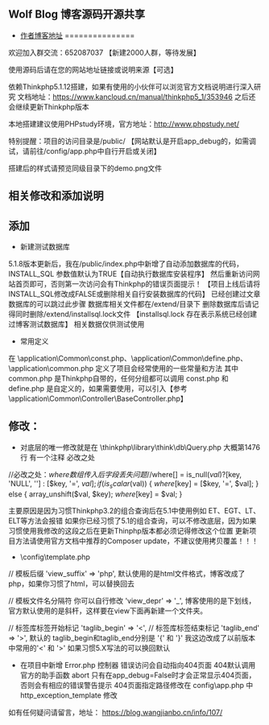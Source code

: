 ## Wolf Blog 博客源码开源共享

+ [作者博客地址](https://blog.wangjianbo.cn) 
===============

欢迎加入群交流：652087037   【新建2000人群，等待发展】

使用源码后请在您的网站地址链接或说明来源【可选】

依赖Thinkphp5.1.12搭建，如果有使用的小伙伴可以浏览官方文档说明进行深入研究
文档地址：https://www.kancloud.cn/manual/thinkphp5_1/353946
之后还会继续更新Thinkphp版本

本地搭建建议使用PHPstudy环境，官方地址：http://www.phpstudy.net/

特别提醒：项目的访问目录是/public/
【网站默认是开启app_debug的，如需调试，请前往/config/app.php中自行开启或关闭】

搭建后的样式请预览同级目录下的demo.png文件

## 相关修改和添加说明

## 添加

 + 新建测试数据库
 
5.1.8版本更新后，我在/public/index.php中新增了自动添加数据库的代码，INSTALL_SQL 参数值默认为TRUE【自动执行数据库安装程序】
然后重新访问网站首页即可，否则第一次访问会有Thinkphp的错误页面提示！
【项目上线后请将INSTALL_SQL修改成FALSE或删除相关自行安装数据库的代码】
已经创建过文章数据库的可以跳过此步骤
数据库相关文件都在/extend/目录下
删除数据库后请记得同时删除/extend/installsql.lock文件 【installsql.lock 存在表示系统已经创建过博客测试数据库】
相关数据仅供测试使用

 + 常用定义
 
在 \application\Common\const.php、\application\Common\define.php、 \application\common.php 定义了项目会经常使用的一些常量和方法
其中 common.php 是Thinkphp自带的，任何分组都可以调用
const.php 和 define.php 是自定义的，如果需要使用，可以引入【参考 \application\Common\Controller\BaseController.php】

## 修改：

 + 对底层的唯一修改就是在 \thinkphp\library\think\db\Query.php 大概第1476行 有一个注释 必改之处

//必改之处：$where数组传入后字段丢失问题
//$where[] = is_null($val) ? [$key, 'NULL', ''] : [$key, '=', $val];
                    if (is_scalar($val)) {
                        $where[$key] = [$key, '=', $val];
                    } else {
                        array_unshift($val, $key);
                        $where[$key] = $val;
                    }

主要原因是因为习惯Thinkphp3.2的组合查询后在5.1中使用例如 ET、EGT、LT、ELT等方法会报错
如果你已经习惯了5.1的组合查询，可以不修改底层，因为如果习惯使用我修改的这段之后在更新Thinphp版本都必须记得修改这个位置
更新项目方法请使用官方文档中推荐的Composer update，不建议使用拷贝覆盖！！！

 + \config\template.php
 
// 模板后缀
    'view_suffix' => 'php',
默认使用的是html文件格式，博客改成了php，如果你习惯了html，可以替换回去

// 模板文件名分隔符 你可以自行修改
    'view_depr' => '_', 
博客使用的是下划线，官方默认使用的是斜杆，这样要在view下面再新建一个文件夹。

// 标签库标签开始标记
    'taglib_begin' => '<',
// 标签库标签结束标记
    'taglib_end' => '>',
默认的 taglib_begin和taglib_end分别是 '{' 和 '}' 
我这边改成了以前版本中常用的'<' 和 '>' 
如果习惯5.X写法的可以换回默认

 + 在项目中新增 Error.php 控制器 错误访问会自动指向404页面
     404默认调用官方的助手函数 abort 只有在app_debug=False时才会正常显示404页面，否则会有相应的错误警告提示
     404页面指定路径修改在 config\app.php 中 http_exception_template 修改

如有任何疑问请留言，地址：  https://blog.wangjianbo.cn/info/107/

